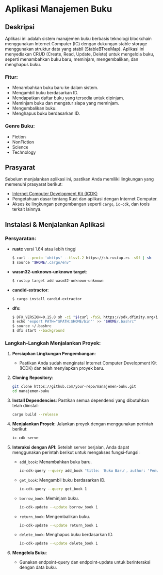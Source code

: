 # Aplikasi Manajemen Buku

## Deskripsi
Aplikasi ini adalah sistem manajemen buku berbasis teknologi blockchain menggunakan Internet Computer (IC) dengan dukungan stable storage menggunakan struktur data yang stabil (StableBTreeMap). Aplikasi ini menyediakan CRUD (Create, Read, Update, Delete) untuk mengelola buku, seperti menambahkan buku baru, meminjam, mengembalikan, dan menghapus buku.

### Fitur:
- Menambahkan buku baru ke dalam sistem.
- Mengambil buku berdasarkan ID.
- Mendapatkan daftar buku yang tersedia untuk dipinjam.
- Meminjam buku dan mengatur siapa yang meminjam.
- Mengembalikan buku.
- Menghapus buku berdasarkan ID.

### Genre Buku:
- Fiction
- NonFiction
- Science
- Technology

## Prasyarat
Sebelum menjalankan aplikasi ini, pastikan Anda memiliki lingkungan yang memenuhi prasyarat berikut:
- [Internet Computer Development Kit (ICDK)](https://sdk.dfinity.org/docs/)
- Pengetahuan dasar tentang Rust dan aplikasi dengan Internet Computer.
- Akses ke lingkungan pengembangan seperti `cargo`, `ic-cdk`, dan tools terkait lainnya.

## Instalasi & Menjalankan Aplikasi

### Persyaratan:
- **rustc** versi 1.64 atau lebih tinggi
  ```bash
  $ curl --proto '=https' --tlsv1.2 https://sh.rustup.rs -sSf | sh
  $ source "$HOME/.cargo/env"
  ```
- **wasm32-unknown-unknown target**:
  ```bash
  $ rustup target add wasm32-unknown-unknown
  ```
- **candid-extractor**:
  ```bash
  $ cargo install candid-extractor
  ```
- **dfx**:
  ```bash
  $ DFX_VERSION=0.15.0 sh -ci "$(curl -fsSL https://sdk.dfinity.org/install.sh)"
  $ echo 'export PATH="$PATH:$HOME/bin"' >> "$HOME/.bashrc"
  $ source ~/.bashrc
  $ dfx start --background
  ```

### Langkah-Langkah Menjalankan Proyek:

1. **Persiapkan Lingkungan Pengembangan**:
   - Pastikan Anda sudah menginstal Internet Computer Development Kit (ICDK) dan telah menyiapkan proyek baru.

2. **Cloning Repository**:
   ```bash
   git clone https://github.com/your-repo/manajemen-buku.git
   cd manajemen-buku
   ```

3. **Install Dependencies**:
   Pastikan semua dependensi yang dibutuhkan telah diinstal:
   ```bash
   cargo build --release
   ```

4. **Menjalankan Proyek**:
   Jalankan proyek dengan menggunakan perintah berikut:
   ```bash
   ic-cdk serve
   ```

5. **Interaksi dengan API**:
   Setelah server berjalan, Anda dapat menggunakan perintah berikut untuk mengakses fungsi-fungsi:
   - `add_book`: Menambahkan buku baru.
     ```bash
     ic-cdk-query --query add_book "title: 'Buku Baru', author: 'Penulis', genre: 'Fiction'"
     ```
   - `get_book`: Mengambil buku berdasarkan ID.
     ```bash
     ic-cdk-query --query get_book 1
     ```
   - `borrow_book`: Meminjam buku.
     ```bash
     ic-cdk-update --update borrow_book 1
     ```
   - `return_book`: Mengembalikan buku.
     ```bash
     ic-cdk-update --update return_book 1
     ```
   - `delete_book`: Menghapus buku berdasarkan ID.
     ```bash
     ic-cdk-update --update delete_book 1
     ```

6. **Mengelola Buku**:
   - Gunakan endpoint-query dan endpoint-update untuk berinteraksi dengan data buku.
